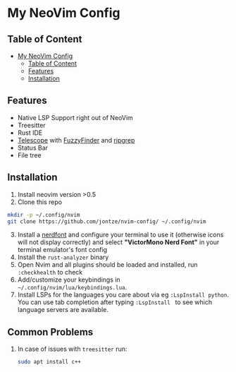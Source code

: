 # My NeoVim Config

## Table of Content

- [My NeoVim Config](#my-neovim-config)
  - [Table of Content](#table-of-content)
  - [Features](#features)
  - [Installation](#installation)

## Features

- Native LSP Support right out of NeoVim
- Treesitter
- Rust IDE
- [Telescope](https://github.com/nvim-telescope/telescope.nvim) with [FuzzyFinder](https://github.com/junegunn/fzf) and [ripgrep](https://github.com/BurntSushi/ripgrep)
- Status Bar
- File tree

## Installation

1. Install neovim version >0.5
2. Clone this repo

```bash
mkdir -p ~/.config/nvim
git clone https://github.com/jontze/nvim-config/ ~/.config/nvim
```

3. Install a [nerdfont](https://github.com/ryanoasis/nerd-fonts) and configure your terminal to use it (otherwise icons will not display correctly) and select **"VictorMono Nerd Font"** in your terminal emulator's font config
4. Install the `rust-analyzer` binary
5. Open Nvim and all plugins should be loaded and installed, run `:checkhealth` to check
6. Add/customize your keybindings in `~/.config/nvim/lua/keybindings.lua`.
7. Install LSPs for the languages you care about via eg `:LspInstall python`. You can use tab completion after typing `:LspInstall ` to see which language servers are available.

## Common Problems

1. In case of issues with `treesitter` run:
   ```sh
   sudo apt install c++
   ```
